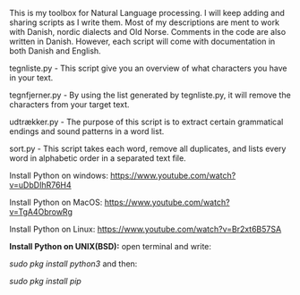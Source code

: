 This is my toolbox for Natural Language processing. I will keep adding and sharing scripts as I write them.
Most of my descriptions are ment to work with Danish, nordic dialects and Old Norse. Comments in the code are also written in Danish.
However, each script will come with documentation in both Danish and English.

tegnliste.py - This script give you an overview of what characters you have in your text.

tegnfjerner.py - By using the list generated by tegnliste.py, it will remove the characters from your target text.

udtrækker.py - The purpose of this script is to extract certain grammatical endings and sound patterns in a word list.

sort.py - This script takes each word, remove all duplicates, and lists every word in alphabetic order in a separated text file.


Install Python on windows: https://www.youtube.com/watch?v=uDbDIhR76H4

Install Python on MacOS: https://www.youtube.com/watch?v=TgA4ObrowRg

Install Python on Linux: https://www.youtube.com/watch?v=Br2xt6B57SA

<b>Install Python on UNIX(BSD):</b> 
open terminal and write:<p></p>
  <i>sudo pkg install python3</i>
and then:<p></p>
  <i>sudo pkg install pip</i>
